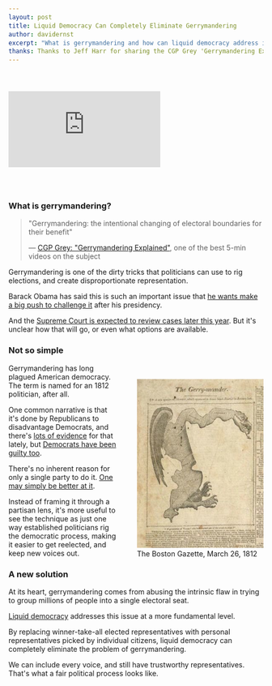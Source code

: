 ```yaml
---
layout: post
title: Liquid Democracy Can Completely Eliminate Gerrymandering
author: davidernst
excerpt: "What is gerrymandering and how can liquid democracy address it?"
thanks: Thanks to Jeff Harr for sharing the CGP Grey 'Gerrymandering Explained' video.
---
```


<iframe src="https://www.youtube.com/embed/Mky11UJb9AY" frameborder="0" allowfullscreen style="margin: 40px auto"></iframe>

<br />

### What is gerrymandering?

> "Gerrymandering: the intentional changing of electoral boundaries for their benefit"
>
> — [CGP Grey: "Gerrymandering Explained"](https://www.youtube.com/watch?v=Mky11UJb9AY), one of the best 5-min videos on the subject

Gerrymandering is one of the dirty tricks that politicians can use to rig elections, and create disproportionate representation.

Barack Obama has said this is such an important issue that [he wants make a big push to challenge it](http://www.foxnews.com/politics/2017/02/25/obama-democratic-super-group-unite-to-end-gerrymandering-win-state-races-reclaim-majorities.html) after his presidency.

And the [Supreme Court is expected to review cases later this year](https://www.nytimes.com/2017/04/21/us/democrats-gerrymander-supreme-court.html). But it's unclear how that will go, or even what options are available.

### Not so simple

<style>
@media (max-width: 493px) {
  .center-when-small {
    float: none !important;
    margin: 30px auto 10px !important;
  }
}
</style>

<figure class="image center-when-small" style="float: right; margin: 30px 0 10px 40px;">
  <img src="/assets/article_images/2017-05-12-liquid-democracy-can-completely-eliminate-gerrymandering/original-gerrymandering-photo.jpeg" style="width: 250px;margin-top: 0px;">
  <figcaption>The Boston Gazette, March 26, 1812</figcaption>
</figure>

Gerrymandering has long plagued American democracy. The term is named for an 1812 politician, after all.

One common narrative is that it's done by Republicans to disadvantage Democrats, and there's [lots of evidence](http://assets.motherjones.com/interactives/projects/2012/11/gerrymandering/stacked-gop.png) for that lately, but [Democrats have been guilty too](https://en.wikipedia.org/wiki/Maryland%27s_3rd_congressional_district).

There's no inherent reason for only a single party to do it. [One may simply be better at it](http://nymag.com/daily/intelligencer/2016/04/gops-house-seats-are-safe-heres-why.html).

Instead of framing it through a partisan lens, it's more useful to see the technique as just one way established politicians rig the democratic process, making it easier to get reelected, and keep new voices out.

### A new solution

At its heart, gerrymandering comes from abusing the intrinsic flaw in trying to group millions of people into a single electoral seat.

[Liquid democracy](https://intro.liquid.vote) addresses this issue at a more fundamental level.

By replacing winner-take-all elected representatives with personal representatives picked by individual citizens, liquid democracy can completely eliminate the problem of gerrymandering.

We can include every voice, and still have trustworthy representatives. That's what a fair political process looks like.
